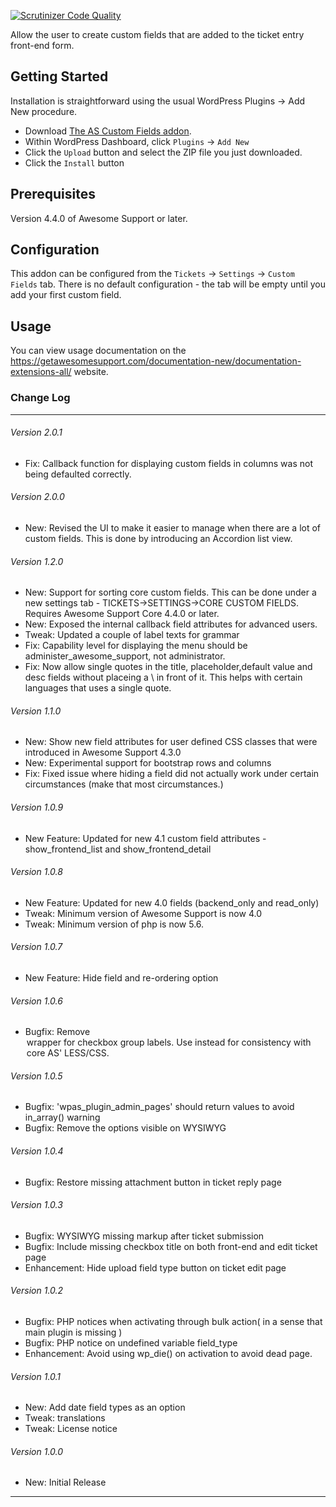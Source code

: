 [![Scrutinizer Code Quality](https://scrutinizer-ci.com/b/awesomesupport/as-custom-fields/badges/quality-score.png?b=master&s=b076f48cbb7df5c739c6fadd3901a26ec6badc17)](https://scrutinizer-ci.com/b/awesomesupport/as-custom-fields/?branch=master)

Allow the user to create custom fields that are added to the ticket entry front-end form.

## Getting Started

Installation is straightforward using the usual WordPress Plugins -> Add New procedure.

- Download [The AS Custom Fields addon](awesome-support-as-custom-fields.zip).
- Within WordPress Dashboard, click `Plugins` -> `Add New`
- Click the `Upload` button and select the ZIP file you just downloaded.
- Click the `Install` button

## Prerequisites

Version 4.4.0 of Awesome Support or later.

## Configuration

This addon can be configured from the `Tickets` -> `Settings` -> `Custom Fields` tab. There is no default configuration - the tab  will be empty until you add your first custom field.

## Usage

You can view usage documentation on the https://getawesomesupport.com/documentation-new/documentation-extensions-all/ website.

### Change Log

-----------------------------------------------------------------------------------------
###### Version 2.0.1
- Fix: Callback function for displaying custom fields in columns was not being defaulted correctly.  

###### Version 2.0.0
- New: Revised the UI to make it easier to manage when there are a lot of custom fields.  This is done by introducing an Accordion list view.

###### Version 1.2.0
- New: Support for sorting core custom fields. This can be done under a new settings tab - TICKETS->SETTINGS->CORE CUSTOM FIELDS.  Requires Awesome Support Core 4.4.0 or later.
- New: Exposed the internal callback field attributes for advanced users.
- Tweak: Updated a couple of label texts for grammar
- Fix: Capability level for displaying the menu should be administer_awesome_support, not administrator. 
- Fix: Now allow single quotes in the title, placeholder,default value and desc fields without placeing a \ in front of it.  This helps with certain languages that uses a single quote.

###### Version 1.1.0
- New: Show new field attributes for user defined CSS classes that were introduced in Awesome Support 4.3.0
- New: Experimental support for bootstrap rows and columns
- Fix: Fixed issue where hiding a field did not actually work under certain circumstances (make that most circumstances.)

###### Version 1.0.9
- New Feature: Updated for new 4.1 custom field attributes - show_frontend_list and show_frontend_detail

###### Version 1.0.8
- New Feature: Updated for new 4.0 fields (backend_only and read_only)
- Tweak: Minimum version of Awesome Support is now 4.0
- Tweak: Minimum version of php is now 5.6.

###### Version 1.0.7
- New Feature: Hide field and re-ordering option

###### Version 1.0.6
- Bugfix:  Remove <legend> wrapper for checkbox group labels. Use <label> instead for consistency with core AS' LESS/CSS.

###### Version 1.0.5
- Bugfix: 'wpas_plugin_admin_pages' should return values to avoid in_array() warning
- Bugfix: Remove the options visible on WYSIWYG

###### Version 1.0.4
- Bugfix: Restore missing attachment button in ticket reply page

###### Version 1.0.3
- Bugfix: WYSIWYG missing markup after ticket submission
- Bugfix: Include missing checkbox title on both front-end and edit ticket page
- Enhancement: Hide upload field type button on ticket edit page

###### Version 1.0.2
- Bugfix: PHP notices when activating through bulk action( in a sense that main plugin is missing )
- Bugfix: PHP notice on undefined variable field_type
- Enhancement: Avoid using wp_die() on activation to avoid dead page.

###### Version 1.0.1
- New: Add date field types as an option
- Tweak: translations
- Tweak: License notice

###### Version 1.0.0
- New: Initial Release

-----------------------------------------------------------------------------------------